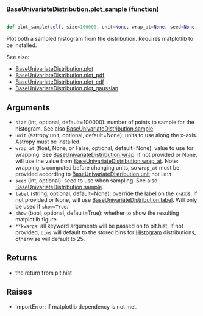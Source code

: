 ### [BaseUnivariateDistribution](BaseUnivariateDistribution.md).plot_sample (function)


```py

def plot_sample(self, size=100000, unit=None, wrap_at=None, seed=None, label=None, show=False, **kwargs)

```



Plot both a sampled histogram from the distribution.  Requires
matplotlib to be installed.

See also:

* [BaseUnivariateDistribution.plot](BaseUnivariateDistribution.plot.md)
* [BaseUnivariateDistribution.plot_pdf](BaseUnivariateDistribution.plot_pdf.md)
* [BaseUnivariateDistribution.plot_cdf](BaseUnivariateDistribution.plot_cdf.md)
* [BaseUnivariateDistribution.plot_gaussian](BaseUnivariateDistribution.plot_gaussian.md)

Arguments
-----------
* `size` (int, optional, default=100000): number of points to sample for
    the histogram.  See also [BaseUnivariateDistribution.sample](BaseUnivariateDistribution.sample.md).
* `unit` (astropy.unit, optional, default=None): units to use along
    the x-axis.  Astropy must be installed.
* `wrap_at` (float, None, or False, optional, default=None): value to
    use for wrapping.  See [BaseUnivariateDistribution.wrap](BaseUnivariateDistribution.wrap.md).  If not provided or None,
    will use the value from [BaseUnivariateDistribution.wrap_at](BaseUnivariateDistribution.wrap_at.md).  Note: wrapping is
    computed before changing units, so `wrap_at` must be provided
    according to [BaseUnivariateDistribution.unit](BaseUnivariateDistribution.unit.md) not `unit`.
* `seed` (int, optional): seed to use when sampling.  See also
    [BaseUnivariateDistribution.sample](BaseUnivariateDistribution.sample.md).
* `label` (string, optional, default=None): override the label on the
    x-axis.  If not provided or None, will use [BaseUnivariateDistribution.label](BaseUnivariateDistribution.label.md).  Will
    only be used if `show=True`.
* `show` (bool, optional, default=True): whether to show the resulting
    matplotlib figure.
* `**kwargs`: all keyword arguments will be passed on to plt.hist.  If
    not provided, `bins` will default to the stored bins for [Histogram](Histogram.md)
    distributions, otherwise will default to 25.

Returns
--------
* the return from plt.hist

Raises
--------
* ImportError: if matplotlib dependency is not met.

